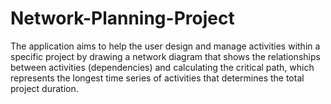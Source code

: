 # Network-Planning-Project
The application aims to help the user design and manage activities within a specific project by drawing a network diagram that shows the relationships between activities (dependencies) and calculating the critical path, which represents the longest time series of activities that determines the total project duration.
